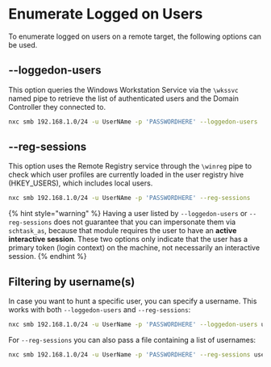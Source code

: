 # Enumerate Logged on Users

To enumerate logged on users on a remote target, the following options can be used.

## --loggedon-users

This option queries the Windows Workstation Service via the `\wkssvc` named pipe to retrieve the list of authenticated users and the Domain Controller they connected to.

```bash
nxc smb 192.168.1.0/24 -u UserNAme -p 'PASSWORDHERE' --loggedon-users
```

## --reg-sessions

This option uses the Remote Registry service through the `\winreg` pipe to check which user profiles are currently loaded in the user registry hive (HKEY_USERS), which includes local users.

```bash
nxc smb 192.168.1.0/24 -u UserNAme -p 'PASSWORDHERE' --reg-sessions
```

{% hint style="warning" %}
Having a user listed by `--loggedon-users` or `--reg-sessions` does not guarantee that you can impersonate them via `schtask_as`, because that module requires the user to have an **active interactive session**. These two options only indicate that the user has a primary token (login context) on the machine, not necessarily an interactive session.
{% endhint %}

## Filtering by username(s)

In case you want to hunt a specific user, you can specify a username. This works with both `--loggedon-users` and `--reg-sessions`:

```bash
nxc smb 192.168.1.0/24 -u UserName -p 'PASSWORDHERE' --loggedon-users username
```

For `--reg-sessions` you can also pass a file containing a list of usernames:

```bash
nxc smb 192.168.1.0/24 -u UserName -p 'PASSWORDHERE' --reg-sessions userfile
```